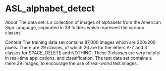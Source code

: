 # ASL_alphabet_detect

*About*
The data set is a collection of images of alphabets from the American Sign Language, separated in 29 folders which represent the various classes.

*Content*
The training data set contains 87,000 images which are 200x200 pixels. There are 29 classes, of which 26 are for the letters A-Z and 3 classes for SPACE, DELETE and NOTHING.
These 3 classes are very helpful in real-time applications, and classification.
The test data set contains a mere 29 images, to encourage the use of real-world test images.
